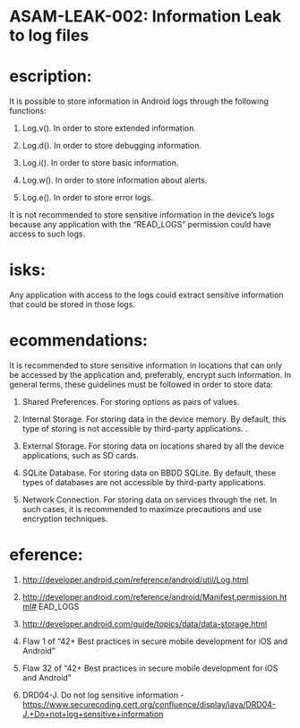
# ASAM-LEAK-002: Information Leak to log files

#  escription:
It is possible to store information in Android logs through the following functions:
1. Log.v(). In order to store extended information.

2. Log.d(). In order to store debugging information.

3. Log.i(). In order to store basic information.

4. Log.w(). In order to store information about alerts.

5. Log.e(). In order to store error logs.

It is not recommended to store sensitive information in the device’s logs because any application with the “READ_LOGS” permission could have access to such logs.

#  isks:
Any application with access to the logs could extract sensitive information that could be stored in those logs.

#  ecommendations:
It is recommended to store sensitive information in locations that can only be accessed by the application and, preferably, encrypt such information. In general terms, these guidelines must be followed in order to store data:


1. Shared Preferences. For storing options as pairs of values.

2. Internal Storage. For storing data in the device memory. By default, this type of storing is not accessible by third-party applications. .

3. External Storage. For storing data on locations shared by all the device applications, such as SD cards.

4. SQLite Database. For storing data on BBDD SQLite. By default, these types of databases are not accessible by third-party applications.

5. Network Connection. For storing data on services through the net. In such cases, it is recommended to maximize precautions and use encryption techniques.

#  eference:
1. http://developer.android.com/reference/android/util/Log.html

2. http://developer.android.com/reference/android/Manifest.permission.html# EAD_LOGS

3. http://developer.android.com/guide/topics/data/data-storage.html

4. Flaw 1 of “42+ Best practices in secure mobile development for iOS and Android”

5. Flaw 32 of “42+ Best practices in secure mobile development for iOS and Android”

6. DRD04-J. Do not log sensitive information - https://www.securecoding.cert.org/confluence/display/java/DRD04-J.+Do+not+log+sensitive+information
